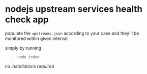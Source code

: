 # nodejs upstream services health check app

populate the `upstreams.json` according to your case
and they'll be monitored within given interval

simply by running
> `node index`

*no installations required*